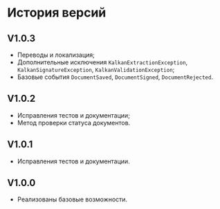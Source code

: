 # История версий

## V1.0.3

- Переводы и локализация;
- Дополнительные исключения `KalkanExtractionException`, `KalkanSignatureException`, `KalkanValidationException`;
- Базовые события `DocumentSaved`, `DocumentSigned`, `DocumentRejected`.

## V1.0.2

- Исправления тестов и документации;
- Метод проверки статуса документов.

## V1.0.1

- Исправления тестов и документации.

## V1.0.0

- Реализованы базовые возможности.

